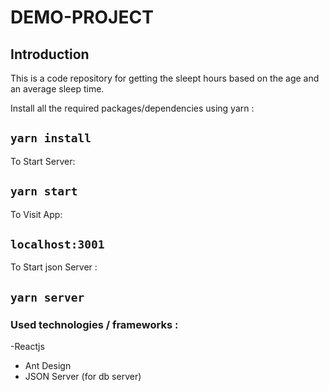 # DEMO-PROJECT

## Introduction

This is a code repository for getting the sleept hours based on the age and an average sleep time.

Install all the required packages/dependencies using yarn :

## `yarn install`

To Start Server:

## `yarn start`

To Visit App:

## `localhost:3001`

To Start json Server :

## `yarn server`

### Used technologies / frameworks :
-Reactjs
- Ant Design
- JSON Server (for db server)
